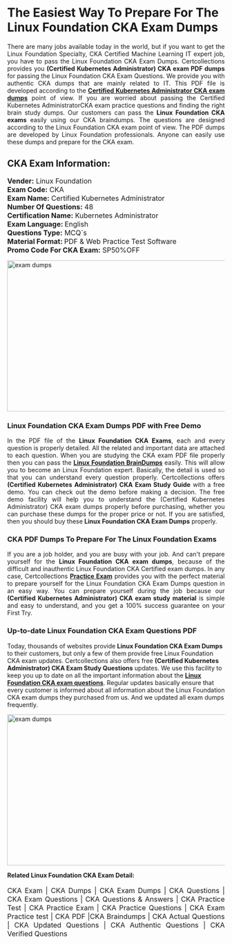 <h1>The Easiest Way To Prepare For The Linux Foundation CKA Exam Dumps</h1> <p style="text-align:justify">There are many jobs available today in the world, but if you want to get the Linux Foundation Specialty, CKA Certified Machine Learning IT expert job, you have to pass the Linux Foundation CKA Exam Dumps. Certcollections provides you <strong>(Certified Kubernetes Administrator) CKA exam PDF dumps</strong> for passing the Linux Foundation CKA Exam Questions. We provide you with authentic CKA dumps that are mainly related to IT. This PDF file is developed according to the <a href="https://www.certsofficial.com/linux-foundation/cka-questions"><strong>Certified Kubernetes Administrator CKA exam dumps</strong></a> point of view. If you are worried about passing the Certified Kubernetes AdministratorCKA exam practice questions and finding the right brain study dumps. Our customers can pass the <strong>Linux Foundation CKA exams </strong>easily using our CKA braindumps. The questions are designed according to the Linux Foundation CKA exam point of view. The PDF dumps are developed by Linux Foundation professionals. Anyone can easily use these dumps and prepare for the CKA exam.</p> <h2><strong>CKA Exam Information:</strong></h2> <p><span style="font-size:16px"><strong>Vender:</strong> Linux Foundation<br /> <strong>Exam Code:</strong> CKA<br /> <strong>Exam Name:</strong> Certified Kubernetes Administrator<br /> <strong>Number Of Questions:</strong> 48<br /> <strong>Certification Name:</strong> Kubernetes Administrator<br /> <strong>Exam Language: </strong>English<br /> <strong>Questions Type:</strong> MCQ`s<br /> <strong>Material Format: </strong>PDF & Web Practice Test Software<br /> <strong>Promo Code For CKA Exam:</strong> SP50%OFF</span></p> <p><a href="https://www.certsofficial.com/linux-foundation/cka-questions" rel="no-follow"><img alt="exam dumps" src="https://www.certcollections.com/uploads/content/certsofficial.jpg" style="height:350px; width:750px" /></a></p> <h3><strong>Linux Foundation CKA Exam Dumps PDF with Free Demo</strong></h3> <p style="text-align:justify">In the PDF file of the <strong>Linux Foundation CKA Exams</strong>, each and every question is properly detailed. All the related and important data are attached to each question. When you are studying the CKA exam PDF file properly then you can pass the <a href="https://www.certsofficial.com/linux-foundation-dumps"><strong>Linux Foundation BrainDumps</strong></a> easily. This will allow you to become an Linux Foundation expert. Basically, the detail is used so that you can understand every question properly. Certcollections offers <strong>(Certified Kubernetes Administrator) CKA Exam Study Guide</strong> with a free demo. You can check out the demo before making a decision. The free demo facility will help you to understand the (Certified Kubernetes Administrator) CKA exam dumps properly before purchasing, whether you can purchase these dumps for the proper price or not. If you are satisfied, then you should buy these <strong>Linux Foundation CKA Exam Dumps</strong> properly.</p> <h3><strong>CKA PDF Dumps To Prepare For The Linux Foundation Exams</strong></h3> <p style="text-align:justify">If you are a job holder, and you are busy with your job. And can't prepare yourself for the <strong>Linux Foundation CKA exam dumps</strong>, because of the difficult and inauthentic Linux Foundation CKA Certified exam dumps. In any case, Certcollections <strong><a href="https://www.certsofficial.com/">Practice Exam</a></strong> provides you with the perfect material to prepare yourself for the Linux Foundation CKA Exam Dumps question in an easy way. You can prepare yourself during the job because our <strong>(Certified Kubernetes Administrator) CKA exam study material</strong> is simple and easy to understand, and you get a 100% success guarantee on your First Try.</p> <h3><strong>Up-to-date Linux Foundation CKA Exam Questions PDF</strong></h3> <p>Today, thousands of websites provide <strong>Linux Foundation CKA Exam Dumps</strong> to their customers, but only a few of them provide free Linux Foundation CKA exam updates. Certcollections also offers free <strong>(Certified Kubernetes Administrator) CKA Exam Study Questions</strong> updates. We use this facility to keep you up to date on all the important information about the <a href="https://www.certsofficial.com/linux-foundation/cka-questions"><strong>Linux Foundation CKA exam questions</strong></a>. Regular updates basically ensure that every customer is informed about all information about the Linux Foundation CKA exam dumps they purchased from us. And we updated all exam dumps frequently.</p> <p><a href="https://www.certsofficial.com/linux-foundation/cka-questions"><img alt="exam dumps " src="https://www.certcollections.com/uploads/content/certsofficial2.jpg" style="height:350px; width:750px" /></a></p> <p style="text-align:justify"><span style="font-size:14px"><strong>Related Linux Foundation CKA Exam Detail:</strong></span><br /> <br /> <span style="font-size:16px">CKA Exam | CKA Dumps | CKA Exam Dumps | CKA Questions | CKA Exam Questions | CKA Questions & Answers | CKA Practice Test | CKA Practice Exam | CKA Practice Questions | CKA Exam Practice test | CKA PDF |CKA Braindumps | CKA Actual Questions | CKA Updated Questions | CKA Authentic Questions | CKA Verified Questions</span></p>
